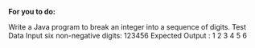 **For you to do:**

Write a Java program to break an integer into a sequence of digits.
Test Data
Input six non-negative digits: 123456
Expected Output :
1 2 3 4 5 6
